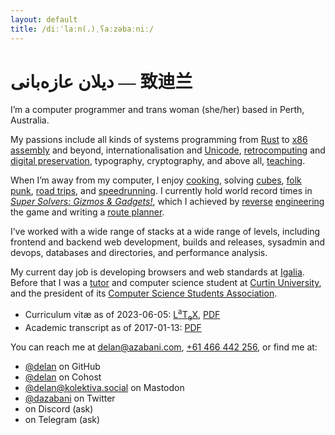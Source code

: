 ```yaml
---
layout: default
title: /diːˈlaːn(.)ˌʕaːzəbaːniː/
---
```


<link rel="preload" as="font" crossorigin href="/asset/-Symbola.woff2">
<link rel="preload" as="font" crossorigin href="/asset/-NotoNaskhArabic-Regular.woff2">
<link rel="preload" as="font" crossorigin href="/asset/-NotoSansSC-Regular.woff2">
<h1><span lang="ckb">دیلان عازەبانی</span> — <span lang="zh">致迪兰</span></h1>
<style>
  h1 { font-family: Symbola, serif; }
  article, article > h1 { margin-top: 0; }
</style>

I’m a computer programmer and trans woman (she/her) based in Perth, Australia.

My passions include all kinds of systems programming from [Rust] to [x86 assembly] and beyond,
internationalisation and [Unicode], [retrocomputing] and [digital preservation],
typography, cryptography, and above all, [teaching].

[Rust]: https://crates.io/crates/nonymous
[x86 assembly]: https://bitbucket.org/delan/matrix86
[Unicode]: https://charming.daz.cat
[digital preservation]: https://archive.org/details/msdn-200711
[retrocomputing]: http://funny.computer.daz.cat
[teaching]: https://docs.google.com/presentation/d/1V0daPBXxOrxb4Ckrfhodf2QO-6Ag067y8am479oIjB0

When I’m away from my computer, I enjoy [cooking], solving [cubes], [folk punk], [road trips], and [speedrunning].
I currently hold world record times in [<em>Super Solvers: Gizmos &amp; Gadgets!</em>], which I achieved by [reverse][reverse] [engineering][engineering] the game and writing a [route planner].

[cooking]: https://twitter.com/dazabani/status/1158339417934745600
[cubes]: https://en.wikipedia.org/wiki/Rubik%27s_Cube
[folk punk]: https://open.spotify.com/track/3DWAKDbWqivzjZ5wGQJP8Z
[road trips]: https://twitter.com/dazabani/status/813102911068639232
[speedrunning]: https://www.twitch.tv/azabani
[<em>Super Solvers: Gizmos &amp; Gadgets!</em>]: https://www.speedrun.com/super_solvers_gizmos_and_gadgets
[reverse]: https://www.speedrun.com/super_solvers_gizmos_and_gadgets/thread/gggvs
[engineering]: https://github.com/delan/reverssg
[route planner]: https://bucket.daz.cat/ssgesus/

I’ve worked with a wide range of stacks at a wide range of levels, including
frontend and backend web development, builds and releases, sysadmin and devops,
databases and directories, and performance analysis.

My current day job is developing browsers and web standards at [Igalia](https://www.igalia.com).
Before that I was a [tutor] and computer science student at [Curtin University],
and the president of its [Computer Science Students Association].

[tutor]: evaluate/
[Curtin University]: https://www.curtin.edu.au
[Computer Science Students Association]: https://www.comssa.org.au

* Curriculum vitæ as of 2023-06-05: [<span
  class="latex">L<sup>a</sup>T<sub>e</sub>X</span>][LaTeX], [PDF]
* Academic transcript as of 2017-01-13: [PDF][transcript]

You can reach me at [delan@azabani.com], [+61 466 442 256], or find me at:

* <a rel="me" href="https://github.com/delan">@delan</a> on GitHub
* <a rel="me" href="https://cohost.org/delan">@delan</a> on Cohost
* <a rel="me" href="https://kolektiva.social/@delan">@delan@kolektiva.social</a> on Mastodon
* <a rel="me" href="https://twitter.com/dazabani">@dazabani</a> on Twitter
* on Discord (ask)
* on Telegram (ask)

[delan@azabani.com]: mailto:delan@azabani.com
[+61 466 442 256]: tel:+61466442256

[LaTeX]: public/cv.tex
[PDF]: public/cv.pdf
[transcript]: public/AcademiceRecord-17065012-13_Jan_2017.pdf
